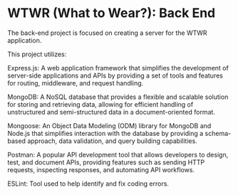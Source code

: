 # WTWR (What to Wear?): Back End

The back-end project is focused on creating a server for the WTWR application.

This project utilizes:

Express.js: A web application framework that simplifies the development of server-side applications and APIs by providing a set of tools and features for routing, middleware, and request handling.

MongoDB: A NoSQL database that provides a flexible and scalable solution for storing and retrieving data, allowing for efficient handling of unstructured and semi-structured data in a document-oriented format.

Mongoose: An Object Data Modeling (ODM) library for MongoDB and Node.js that simplifies interaction with the database by providing a schema-based approach, data validation, and query building capabilities.

Postman: A popular API development tool that allows developers to design, test, and document APIs, providing features such as sending HTTP requests, inspecting responses, and automating API workflows.

ESLint: Tool used to help identify and fix coding errors.
